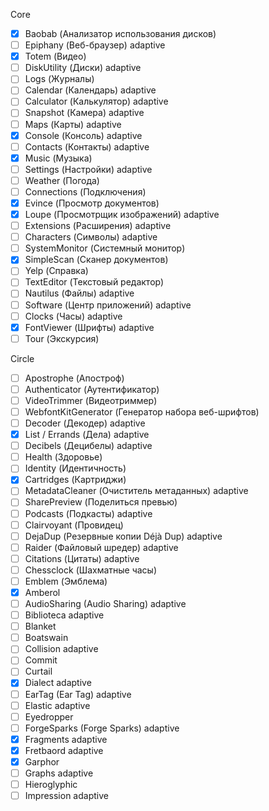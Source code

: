 Core

- [x] Baobab (Анализатор использования дисков)
- [ ] Epiphany (Веб-браузер) adaptive
- [x] Totem (Видео)
- [ ] DiskUtility (Диски) adaptive
- [ ] Logs (Журналы)
- [ ] Calendar (Календарь) adaptive
- [ ] Calculator (Калькулятор) adaptive
- [ ] Snapshot (Камера) adaptive
- [ ] Maps (Карты) adaptive
- [x] Console (Консоль) adaptive
- [ ] Contacts (Контакты) adaptive
- [x] Music (Музыка)
- [ ] Settings (Настройки) adaptive
- [ ] Weather (Погода)
- [ ] Connections (Подключения)
- [x] Evince (Просмотр документов)
- [x] Loupe (Просмотрщик изображений) adaptive
- [ ] Extensions (Расширения) adaptive
- [ ] Characters (Символы) adaptive
- [ ] SystemMonitor (Системный монитор)
- [x] SimpleScan (Сканер документов)
- [ ] Yelp (Справка)
- [ ] TextEditor (Текстовый редактор)
- [ ] Nautilus (Файлы) adaptive
- [ ] Software (Центр приложений) adaptive
- [ ] Clocks (Часы) adaptive
- [x] FontViewer (Шрифты) adaptive
- [ ] Tour (Экскурсия)

Circle

- [ ] Apostrophe (Апостроф)
- [ ] Authenticator (Аутентификатор)
- [ ] VideoTrimmer (Видеотриммер)
- [ ] WebfontKitGenerator (Генератор набора веб-шрифтов)
- [ ] Decoder (Декодер) adaptive
- [x] List / Errands (Дела) adaptive
- [ ] Decibels (Децибелы) adaptive
- [ ] Health (Здоровье)
- [ ] Identity (Идентичность)
- [x] Cartridges (Картриджи)
- [ ] MetadataCleaner (Очиститель метаданных) adaptive
- [ ] SharePreview (Поделиться превью)
- [ ] Podcasts (Подкасты) adaptive
- [ ] Clairvoyant (Провидец)
- [ ] DejaDup (Резервные копии Déjà Dup) adaptive
- [ ] Raider (Файловый шредер) adaptive
- [ ] Citations (Цитаты) adaptive
- [ ] Chessclock (Шахматные часы)
- [ ] Emblem (Эмблема)
- [x] Amberol
- [ ] AudioSharing (Audio Sharing) adaptive
- [ ] Biblioteca adaptive
- [ ] Blanket
- [ ] Boatswain
- [ ] Collision adaptive
- [ ] Commit
- [ ] Curtail
- [x] Dialect adaptive
- [ ] EarTag (Ear Tag) adaptive
- [ ] Elastic adaptive
- [ ] Eyedropper
- [ ] ForgeSparks (Forge Sparks) adaptive
- [x] Fragments adaptive
- [x] Fretbaord adaptive
- [x] Garphor
- [ ] Graphs adaptive
- [ ] Hieroglyphic
- [ ] Impression adaptive
